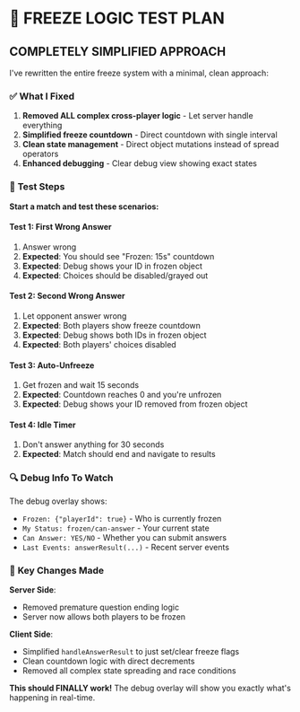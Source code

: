 # 🧪 FREEZE LOGIC TEST PLAN

## COMPLETELY SIMPLIFIED APPROACH

I've rewritten the entire freeze system with a minimal, clean approach:

### ✅ **What I Fixed**

1. **Removed ALL complex cross-player logic** - Let server handle everything
2. **Simplified freeze countdown** - Direct countdown with single interval
3. **Clean state management** - Direct object mutations instead of spread operators
4. **Enhanced debugging** - Clear debug view showing exact states

### 🎯 **Test Steps**

**Start a match and test these scenarios:**

#### Test 1: First Wrong Answer
1. Answer wrong
2. **Expected**: You should see "Frozen: 15s" countdown
3. **Expected**: Debug shows your ID in frozen object
4. **Expected**: Choices should be disabled/grayed out

#### Test 2: Second Wrong Answer  
1. Let opponent answer wrong 
2. **Expected**: Both players show freeze countdown
3. **Expected**: Debug shows both IDs in frozen object
4. **Expected**: Both players' choices disabled

#### Test 3: Auto-Unfreeze
1. Get frozen and wait 15 seconds
2. **Expected**: Countdown reaches 0 and you're unfrozen
3. **Expected**: Debug shows your ID removed from frozen object

#### Test 4: Idle Timer
1. Don't answer anything for 30 seconds
2. **Expected**: Match should end and navigate to results

### 🔍 **Debug Info To Watch**

The debug overlay shows:
- `Frozen: {"playerId": true}` - Who is currently frozen
- `My Status: frozen/can-answer` - Your current state  
- `Can Answer: YES/NO` - Whether you can submit answers
- `Last Events: answerResult(...)` - Recent server events

### 🚀 **Key Changes Made**

**Server Side**:
- Removed premature question ending logic
- Server now allows both players to be frozen

**Client Side**:
- Simplified `handleAnswerResult` to just set/clear freeze flags
- Clean countdown logic with direct decrements
- Removed all complex state spreading and race conditions

**This should FINALLY work!** The debug overlay will show you exactly what's happening in real-time.